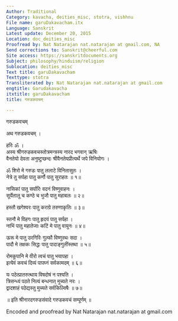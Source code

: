 ```yaml
---
Author: Traditional
Category: kavacha, deities_misc, stotra, vishhnu
File name: garuDakavacham.itx
Language: Sanskrit
Latest update: December 20, 2015
Location: doc_deities_misc
Proofread by: Nat Natarajan nat.natarajan at gmail.com, NA
Send corrections to: Sanskrit@cheerful.com
Site access: https://sanskritdocuments.org
Subject: philosophy/hinduism/religion
Sublocation: deities_misc
Text title: garuDakavacham
Texttype: stotra
Transliterated by: Nat Natarajan nat.natarajan at gmail.com
engtitle: Garudakavacha
itxtitle: garuDakavacham
title: गरुडकवचम्

---
```

  
 गरुडकवचम्   
  
अथ गरुडकवचम् ।  
  
हरिः ॐ ।  
अस्य श्रीगरुडकवचस्तोत्रमन्त्रस्य नारद भगवान् ऋषिः  
वैनतेयो देवता अनुष्टुप्छन्दः श्रीवैनतेयप्रीत्यर्थे जपे विनियोगः ।  
  
ॐ शिरो मे गरुडः पातु ललाटे विनितासुतः ।  
नेत्रे तु सर्पहा पातु कर्णौ पातु सुराहतः ॥ १॥  
  
नासिकां पातु सर्पारिः वदनं विष्णुवाहनः ।  
सूर्येतालू च कण्ठे च भुजौ पातु महाबलः ॥ २॥  
  
हस्तौ खगेश्वरः पातु कराग्रे तरुणाकृतिः ॥ ३॥  
  
स्तनौ मे विहगः पातु हृदयं पातु सर्पहा ।  
नाभिं पातु महातेजाः कटिं मे पातु वायुनः ॥ ४॥  
  
ऊरू मे पातु उरगिरिः गुल्फौ विष्णुरथः सदा ।  
पादौ मे तक्षकः सिद्धः पातु पादाङ्गुलींस्तथा ॥ ५॥  
  
रोमकूपानि मे वीरो त्वचं पातु भयापहा ।  
इत्येवं कवचं दिव्यं पापघ्नं सर्वकामदम् ॥ ६॥  
  
यः पठेत्प्रातरुत्थाय विषदोषं न पश्यति ।  
त्रिसन्ध्यं पठते नित्यं बन्धनात् मुच्यते नरः ।  
द्वादशाहं पठेद्यस्तु मुच्यते सर्वकिल्विषैः ॥ ७॥  
  
॥ इति श्रीनारदगरुडसंवादे गरुडकवचं सम्पूर्णम् ॥  
  
  
Encoded and proofread by Nat Natarajan nat.natarajan at gmail.com  
  
